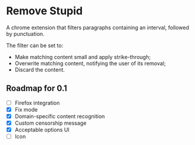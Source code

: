 # Remove Stupid

A chrome extension that filters paragraphs containing an interval, followed by punctuation.

The filter can be set to:
* Make matching content small and apply strike-through;
* Overwrite matching content, notifying the user of its removal;
* Discard the content.

## Roadmap for 0.1

- [ ] Firefox integration
- [x] Fix mode
- [x] Domain-specific content recognition
- [x] Custom censorship message
- [x] Acceptable options UI
- [ ] Icon
